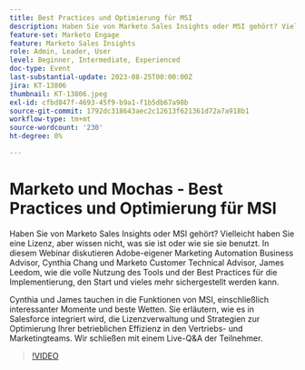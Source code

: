 ```yaml
---
title: Best Practices und Optimierung für MSI
description: Haben Sie von Marketo Sales Insights oder MSI gehört? Vielleicht haben Sie eine Lizenz, aber wissen nicht, was sie ist oder wie sie sie benutzt. In diesem Webinar diskutieren Adobe-eigener Marketing Automation Business Advisor, Cynthia Chang und Marketo Customer Technical Advisor, James Leedom, wie die volle Nutzung des Tools und Best Practices für die Implementierung, den Start und so viel mehr gewährleistet werden kann.Cynthia und James tauchen in die Funktionen von MSI ein, einschließlich interessanter Momente und Best Wetten. Sie erläutern, wie es in Salesforce integriert wird, die Lizenzverwaltung und Strategien zur Optimierung Ihrer betrieblichen Effizienz in den Vertriebs- und Marketingteams. Wir schließen mit einem Live-Q&A der Teilnehmer.
feature-set: Marketo Engage
feature: Marketo Sales Insights
role: Admin, Leader, User
level: Beginner, Intermediate, Experienced
doc-type: Event
last-substantial-update: 2023-08-25T00:00:00Z
jira: KT-13806
thumbnail: KT-13806.jpeg
exl-id: cfbd847f-4693-45f9-b9a1-f1b5db67a98b
source-git-commit: 1792dc318643aec2c12613f621361d72a7a918b1
workflow-type: tm+mt
source-wordcount: '230'
ht-degree: 0%

---
```


# Marketo und Mochas - Best Practices und Optimierung für MSI

Haben Sie von Marketo Sales Insights oder MSI gehört? Vielleicht haben Sie eine Lizenz, aber wissen nicht, was sie ist oder wie sie sie benutzt. In diesem Webinar diskutieren Adobe-eigener Marketing Automation Business Advisor, Cynthia Chang und Marketo Customer Technical Advisor, James Leedom, wie die volle Nutzung des Tools und der Best Practices für die Implementierung, den Start und vieles mehr sichergestellt werden kann.

Cynthia und James tauchen in die Funktionen von MSI, einschließlich interessanter Momente und beste Wetten. Sie erläutern, wie es in Salesforce integriert wird, die Lizenzverwaltung und Strategien zur Optimierung Ihrer betrieblichen Effizienz in den Vertriebs- und Marketingteams. Wir schließen mit einem Live-Q&amp;A der Teilnehmer.

>[!VIDEO](https://video.tv.adobe.com/v/3422797?learn=on)
